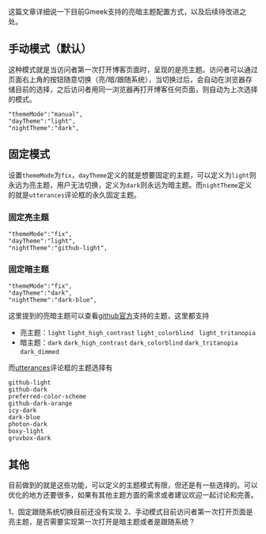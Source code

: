 这篇文章详细说一下目前Gmeek支持的亮暗主题配置方式，以及后续待改进之处。

## 手动模式（默认）
这种模式就是当访问者第一次打开博客页面时，呈现的是亮主题。访问者可以通过页面右上角的按钮随意切换（亮/暗/跟随系统），当切换过后，会自动在浏览器存储目前的选择，之后访问者用同一浏览器再打开博客任何页面，则自动为上次选择的模式。
```
"themeMode":"manual",
"dayTheme":"light",
"nightTheme":"dark",
```

## 固定模式
设置`themeMode`为`fix`，`dayTheme`定义的就是想要固定的主题，可以定义为`light`则永远为亮主题，用户无法切换，定义为`dark`则永远为暗主题。而`nightTheme`定义的就是`utterances`评论框的永久固定主题。

### 固定亮主题
```
"themeMode":"fix",
"dayTheme":"light",
"nightTheme":"github-light",
```

### 固定暗主题
```
"themeMode":"fix",
"dayTheme":"dark",
"nightTheme":"dark-blue",
```

这里提到的亮暗主题可以查看[github官方](https://github.com/settings/appearance)支持的主题，这里都支持
- 亮主题：`light` `light_high_contrast` `light_colorblind ` `light_tritanopia `
- 暗主题：`dark` `dark_high_contrast` `dark_colorblind` `dark_tritanopia` `dark_dimmed`

而[utterances](https://utteranc.es/)评论框的主题选择有
```
github-light
github-dark
preferred-color-scheme
github-dark-orange
icy-dark
dark-blue
photon-dark
boxy-light
gruvbox-dark
```

## 其他
目前做到的就是这些功能，可以定义的主题模式有限，但还是有一些选择的。可以优化的地方还要很多，如果有其他主题方面的需求或者建议欢迎一起讨论和完善。

1、固定跟随系统切换目前还没有实现
2、手动模式目前访问者第一次打开页面是亮主题，是否需要实现第一次打开是暗主题或者是跟随系统？
